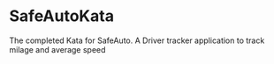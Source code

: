 # SafeAutoKata
The completed Kata for SafeAuto. A Driver tracker application to track milage and average speed
